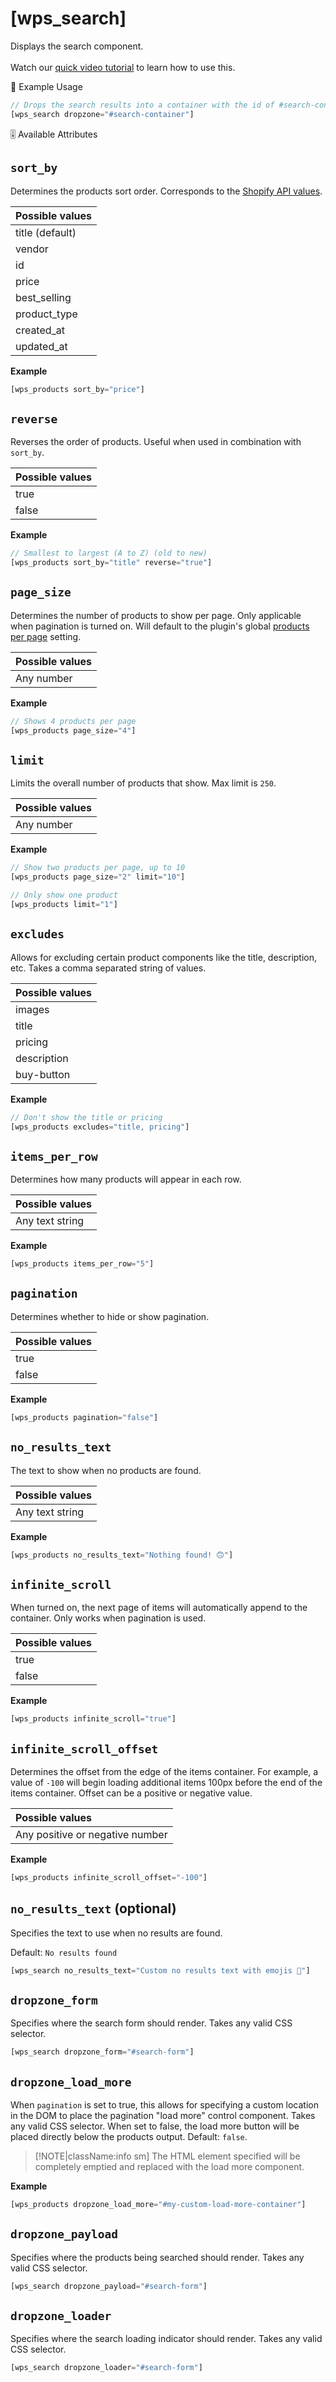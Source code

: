 # [wps_search]

Displays the search component.<br><br>Watch our [quick video tutorial](https://www.youtube.com/watch?v=lYm6G35e8sI) to learn how to use this.

<span class="heading-section">📍 Example Usage</span>

```js
// Drops the search results into a container with the id of #search-container
[wps_search dropzone="#search-container"]

```

<span class="heading-section">🎚 Available Attributes</span>

## `sort_by`

Determines the products sort order. Corresponds to the [Shopify API values](https://help.shopify.com/en/api/custom-storefronts/storefront-api/reference/enum/productsortkeys).

| Possible values |
| :-------------- |
| title (default) |
| vendor          |
| id              |
| price           |
| best_selling    |
| product_type    |
| created_at      |
| updated_at      |

**Example**

```js
[wps_products sort_by="price"]
```

## `reverse`

Reverses the order of products. Useful when used in combination with `sort_by`.

| Possible values |
| :-------------- |
| true            |
| false           |

**Example**

```js
// Smallest to largest (A to Z) (old to new)
[wps_products sort_by="title" reverse="true"]
```

## `page_size`

Determines the number of products to show per page. Only applicable when pagination is turned on. Will default to the plugin's global [products per page](getting-started/settings?id=products-per-page) setting.

| Possible values |
| :-------------- |
| Any number      |

**Example**

```js
// Shows 4 products per page
[wps_products page_size="4"]
```

## `limit`

Limits the overall number of products that show. Max limit is `250`.

| Possible values |
| :-------------- |
| Any number      |

**Example**

```js
// Show two products per page, up to 10
[wps_products page_size="2" limit="10"]

// Only show one product
[wps_products limit="1"]
```

## `excludes`

Allows for excluding certain product components like the title, description, etc. Takes a comma separated string of values.

| Possible values |
| :-------------- |
| images          |
| title           |
| pricing         |
| description     |
| buy-button      |

**Example**

```js
// Don't show the title or pricing
[wps_products excludes="title, pricing"]
```

## `items_per_row`

Determines how many products will appear in each row.

| Possible values |
| :-------------- |
| Any text string |

**Example**

```js
[wps_products items_per_row="5"]
```

## `pagination`

Determines whether to hide or show pagination.

| Possible values |
| :-------------- |
| true            |
| false           |

**Example**

```js
[wps_products pagination="false"]
```

## `no_results_text`

The text to show when no products are found.

| Possible values |
| :-------------- |
| Any text string |

**Example**

```js
[wps_products no_results_text="Nothing found! 🙃"]
```

## `infinite_scroll`

When turned on, the next page of items will automatically append to the container. Only works when pagination is used.

| Possible values |
| :-------------- |
| true            |
| false           |

**Example**

```js
[wps_products infinite_scroll="true"]
```

## `infinite_scroll_offset`

Determines the offset from the edge of the items container. For example, a value of `-100` will begin loading additional items 100px before the end of the items container. Offset can be a positive or negative value.

| Possible values                 |
| :------------------------------ |
| Any positive or negative number |

**Example**

```js
[wps_products infinite_scroll_offset="-100"]
```

## `no_results_text` <span class="attr-type attr-type-optional">(optional)</span>

Specifies the text to use when no results are found.

Default: `No results found`

```js
[wps_search no_results_text="Custom no results text with emojis 🚨"]
```

## `dropzone_form`

Specifies where the search form should render. Takes any valid CSS selector.

```js
[wps_search dropzone_form="#search-form"]
```

## `dropzone_load_more`

When `pagination` is set to true, this allows for specifying a custom location in the DOM to place the pagination "load more" control component. Takes any valid CSS selector. When set to false, the load more button will be placed directly below the products output. Default: `false`.

> [!NOTE|className:info sm]
> The HTML element specified will be completely emptied and replaced with the load more component.

**Example**

```js
[wps_products dropzone_load_more="#my-custom-load-more-container"]
```

## `dropzone_payload`

Specifies where the products being searched should render. Takes any valid CSS selector.

```js
[wps_search dropzone_payload="#search-form"]
```

## `dropzone_loader`

Specifies where the search loading indicator should render. Takes any valid CSS selector.

```js
[wps_search dropzone_loader="#search-form"]
```
